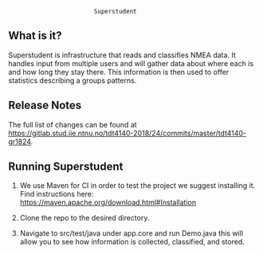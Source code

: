 							
							Superstudent
							
What is it?
-----------

Superstudent is infrastructure that reads and classifies NMEA data. It 
handles input from multiple users and will gather data about where each is
and how long they stay there. This information is then used to offer statistics
describing a groups patterns.

Release Notes
-------------

The full list of changes can be found at https://gitlab.stud.iie.ntnu.no/tdt4140-2018/24/commits/master/tdt4140-gr1824.

Running Superstudent
--------------------

1) We use Maven for CI in order to test the project we suggest installing it. Find instructions here:
	https://maven.apache.org/download.html#Installation
	
2) Clone the repo to the desired directory.

3) Navigate to src/test/java under app.core and run Demo.java
	this will allow you to see how information is collected, classified, and stored.